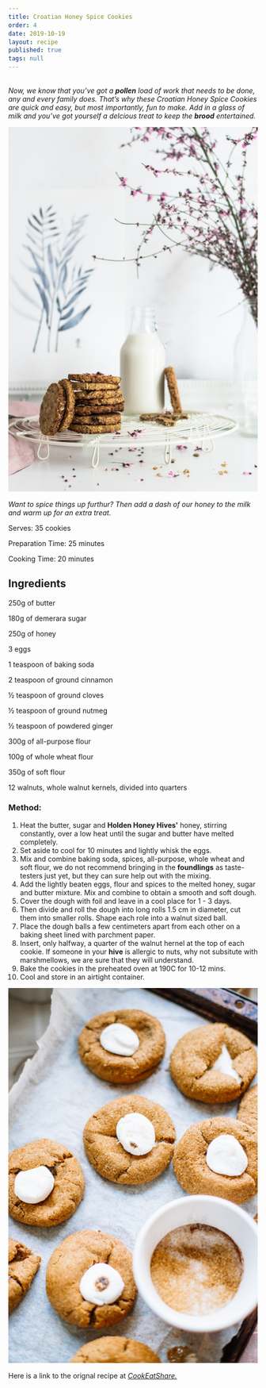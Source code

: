 ```yaml
---
title: Croatian Honey Spice Cookies
order: 4
date: 2019-10-19
layout: recipe
published: true
tags: null
---
```

\
*Now, we know that you’ve got a **pollen** load of work that needs to be done, any and every family does. That’s why these Croatian Honey Spice Cookies are quick and easy, but most importantly, fun to make. Add in a glass of milk and you’ve got yourself a delcious treat to keep the **brood** entertained.*

![](../uploads/monika-grabkowska-7zt-rty7mxe-unsplash.jpg)

*Want to spice things up furthur? Then add a dash of our honey to the milk and warm up for an extra treat.*

Serves: 35 cookies

Preparation Time: 25 minutes

Cooking Time: 20 minutes

## Ingredients

250g of butter

180g of demerara sugar

250g of honey

3 eggs

1 teaspoon of baking soda

2 teaspoon of ground cinnamon

½ teaspoon of ground cloves

½ teaspoon of ground nutmeg

½ teaspoon of powdered ginger

300g of all-purpose flour

100g of whole wheat flour

350g of soft flour

12 walnuts, whole walnut kernels, divided into quarters

### Method:

1. Heat the butter, sugar and **Holden Honey Hives'** honey, stirring constantly, over a low heat until the sugar and butter have melted completely. 
2. Set aside to cool for 10 minutes and lightly whisk the eggs. 
3. Mix and combine baking soda, spices, all-purpose, whole wheat and soft flour, we do not recommend bringing in the **foundlings** as taste-testers just yet, but they can sure help out with the mixing.
4. Add the lightly beaten eggs, flour and spices to the melted honey, sugar and butter mixture. Mix and combine to obtain a smooth and soft dough.
5. Cover the dough with foil and leave in a cool place for 1 - 3 days.
6. Then divide and roll the dough into long rolls 1.5 cm in diameter, cut them into smaller rolls. Shape each role into a walnut sized ball.
7. Place the dough balls a few centimeters apart from each other on a baking sheet lined with parchment paper. 
8. Insert, only halfway, a quarter of the walnut hernel at the top of each cookie. If someone in your **hive** is allergic to nuts, why not subsitute with marshmellows, we are sure that they will understand.
9. Bake the cookies in the preheated oven at 190C for 10-12 mins. 
10. Cool and store in an airtight container.

![Photo by Priscilla Du Preez on Unsplash](../uploads/priscilla-du-preez-zu_aszqwyqk-unsplash.jpg)

Here is a link to the orignal recipe at *[CookEatShare.](https://cookeatshare.com/recipes/medenjaci-croatian-honey-spice-cookies-653286)*